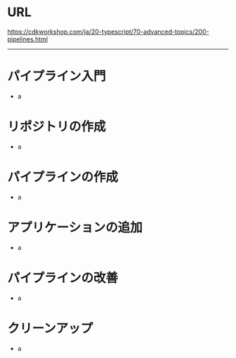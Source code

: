 # URL
https://cdkworkshop.com/ja/20-typescript/70-advanced-topics/200-pipelines.html

---

# パイプライン入門
- a

# リポジトリの作成
- a

# パイプラインの作成
- a

# アプリケーションの追加
- a

# パイプラインの改善
- a

# クリーンアップ
- a
